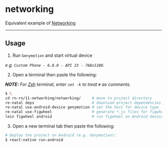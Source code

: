 networking
==========

Equivalent example of [Networking]

-------------------------------------------------------------------------------

Usage
-----

1. Run `Genymotion` and start virtual device

  _e.g. `Custom Phone - 6.0.0 - API 23 - 768x1280`._

2. Open a terminal then paste the following:

  _**NOTE:** For [Zsh] terminal, enter `set -k` to treat `#` as comments._

  ``` bash
  $ \
  cd rn-rn/11-networking/networking/     # move to project directory
  re-natal deps                          # download project dependencies
  re-natal use-android-device genymotion # set the host for device type
  re-natal use-figwheel                  # generate *.js files for figwheel
  lein figwheel android                  # run figwheel on Android device (e.g. Genymotion)
  ```

3. Open a new terminal tab then paste the following:

  ``` bash
  # Deploy the project on Android (e.g. Genymotion):
  $ react-native run-android
  ```

[Networking]: https://facebook.github.io/react-native/docs/network.html
[Zsh]: http://www.zsh.org
